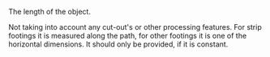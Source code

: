 The length of the object.


<!-- comment -->


Not taking into account any cut-out's or other processing features. For strip footings it is measured along the path, for other footings it is one of the horizontal dimensions. It should only be provided, if it is constant.
